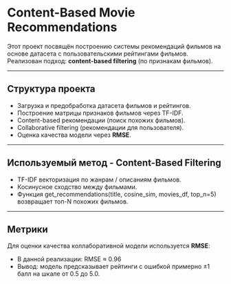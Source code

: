 # Content-Based Movie Recommendations

Этот проект посвящён построению системы рекомендаций фильмов на основе датасета с пользовательскими рейтингами фильмов.  
Реализован подход: **content-based filtering** (по признакам фильмов).

---

## Структура проекта
- Загрузка и предобработка датасета фильмов и рейтингов.
- Построение матрицы признаков фильмов через TF-IDF.
- Content-based рекомендации (поиск похожих фильмов).
- Collaborative filtering (рекомендации для пользователя).
- Оценка качества модели через **RMSE**.

---

## Используемый метод - Content-Based Filtering
- TF-IDF векторизация по жанрам / описаниям фильмов.
- Косинусное сходство между фильмами.
- Функция get_recommendations(title, cosine_sim, movies_df, top_n=5) возвращает топ-N похожих фильмов.

---

## Метрики
Для оценки качества коллаборативной модели используется **RMSE**:
  - В данной реализации: RMSE ≈ 0.96
  - Вывод: модель предсказывает рейтинги с ошибкой примерно ±1 балл на шкале от 0.5 до 5.0.